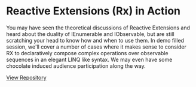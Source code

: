 # Reactive Extensions (Rx) in Action 

You may have seen the theoretical discussions of Reactive Extensions and heard about the duality of IEnumerable and IObservable, but are still scratching your head to know how and when to use them. In demo filled session, we'll cover a number of cases where it makes sense to consider RX to declaratively compose complex operations over observable sequences in an elegant LINQ like syntax. We may even have some chocolate induced audience participation along the way.

[View Repository](https://github.com/jwooley/RxSamples)